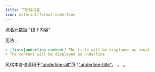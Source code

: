 ```yaml
---
title: 下划线内容
icon: material/format-underline
---
```


点名元数据:"线下内容"

用法 :
```md
> [!info|underline-content] The title will be displayed as usual
> The content will be displayed as underline
```

风格本身也适用于["underline-all"](../combined-styling/page-22.md)页:1["underline-title"](../title-styling/page-22.md)。 。 。